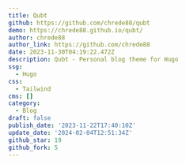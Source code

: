 ```yaml
---
title: Qubt
github: https://github.com/chrede88/qubt
demo: https://chrede88.github.io/qubt/
author: chrede88
author_link: https://github.com/chrede88
date: 2023-11-30T04:19:22.472Z
description: Qubt - Personal blog theme for Hugo
ssg:
  - Hugo
css:
  - Tailwind
cms: []
category:
  - Blog
draft: false
publish_date: '2023-11-22T17:40:10Z'
update_date: '2024-02-04T12:51:34Z'
github_star: 19
github_fork: 5
---
```

